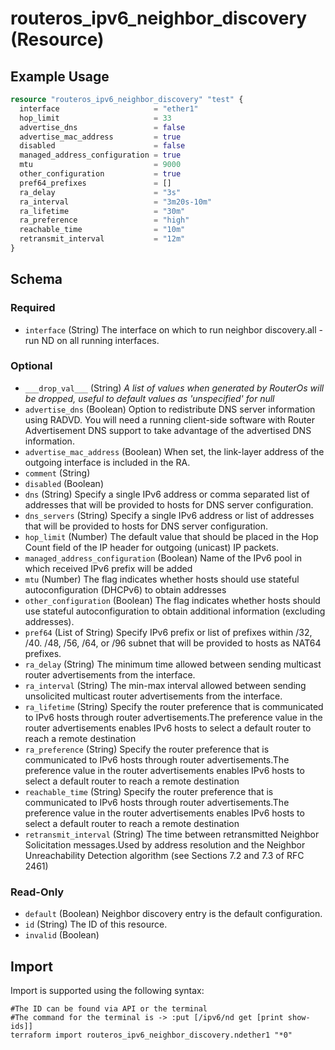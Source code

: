 # routeros_ipv6_neighbor_discovery (Resource)


## Example Usage
```terraform
resource "routeros_ipv6_neighbor_discovery" "test" {
  interface                     = "ether1"
  hop_limit                     = 33
  advertise_dns                 = false
  advertise_mac_address         = true
  disabled                      = false
  managed_address_configuration = true
  mtu                           = 9000
  other_configuration           = true
  pref64_prefixes               = []
  ra_delay                      = "3s"
  ra_interval                   = "3m20s-10m"
  ra_lifetime                   = "30m"
  ra_preference                 = "high"
  reachable_time                = "10m"
  retransmit_interval           = "12m"
}
```

<!-- schema generated by tfplugindocs -->
## Schema

### Required

- `interface` (String) The interface on which to run neighbor discovery.all - run ND on all running interfaces.

### Optional

- `___drop_val___` (String) <em>A list of values when generated by RouterOs will be dropped, useful to default values as 'unspecified' for null</em>
- `advertise_dns` (Boolean) Option to redistribute DNS server information using RADVD. You will need a running client-side software with Router Advertisement DNS support to take advantage of the advertised DNS information.
- `advertise_mac_address` (Boolean) When set, the link-layer address of the outgoing interface is included in the RA.
- `comment` (String)
- `disabled` (Boolean)
- `dns` (String) Specify a single IPv6 address or comma separated list of addresses that will be provided to hosts for DNS server configuration.
- `dns_servers` (String) Specify a single IPv6 address or list of addresses that will be provided to hosts for DNS server configuration.
- `hop_limit` (Number) The default value that should be placed in the Hop Count field of the IP header for outgoing (unicast) IP packets.
- `managed_address_configuration` (Boolean) Name of the IPv6 pool in which received IPv6 prefix will be added
- `mtu` (Number) The flag indicates whether hosts should use stateful autoconfiguration (DHCPv6) to obtain addresses
- `other_configuration` (Boolean) The flag indicates whether hosts should use stateful autoconfiguration to obtain additional information (excluding addresses).
- `pref64` (List of String) Specify IPv6 prefix or list of prefixes within /32, /40. /48, /56, /64, or /96 subnet that will be provided to hosts as NAT64 prefixes.
- `ra_delay` (String) The minimum time allowed between sending multicast router advertisements from the interface.
- `ra_interval` (String) The min-max interval allowed between sending unsolicited multicast router advertisements from the interface.
- `ra_lifetime` (String) Specify the router preference that is communicated to IPv6 hosts through router advertisements.The preference value in the router advertisements enables IPv6 hosts to select a default router to reach a remote destination
- `ra_preference` (String) Specify the router preference that is communicated to IPv6 hosts through router advertisements.The preference value in the router advertisements enables IPv6 hosts to select a default router to reach a remote destination
- `reachable_time` (String) Specify the router preference that is communicated to IPv6 hosts through router advertisements.The preference value in the router advertisements enables IPv6 hosts to select a default router to reach a remote destination
- `retransmit_interval` (String) The time between retransmitted Neighbor Solicitation messages.Used by address resolution and the Neighbor Unreachability Detection algorithm (see Sections 7.2 and 7.3 of RFC 2461)

### Read-Only

- `default` (Boolean) Neighbor discovery entry is the default configuration.
- `id` (String) The ID of this resource.
- `invalid` (Boolean)

## Import
Import is supported using the following syntax:
```shell
#The ID can be found via API or the terminal
#The command for the terminal is -> :put [/ipv6/nd get [print show-ids]]
terraform import routeros_ipv6_neighbor_discovery.ndether1 "*0"
```

